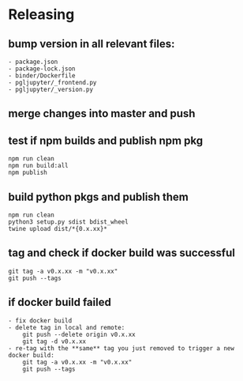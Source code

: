 # Releasing

## bump version in **all** relevant files:

    - package.json
    - package-lock.json
    - binder/Dockerfile
    - pgljupyter/_frontend.py
    - pgljupyter/_version.py

## merge changes into master and push

## test if npm builds and publish npm pkg

    npm run clean
    npm run build:all
    npm publish

## build python pkgs and publish them

    npm run clean
    python3 setup.py sdist bdist_wheel
    twine upload dist/*{0.x.xx}*

## tag and check if docker build was successful

    git tag -a v0.x.xx -m "v0.x.xx"
    git push --tags

## if docker build failed

    - fix docker build
    - delete tag in local and remote:
        git push --delete origin v0.x.xx
        git tag -d v0.x.xx
    - re-tag with the **same** tag you just removed to trigger a new docker build:
        git tag -a v0.x.xx -m "v0.x.xx"
        git push --tags
